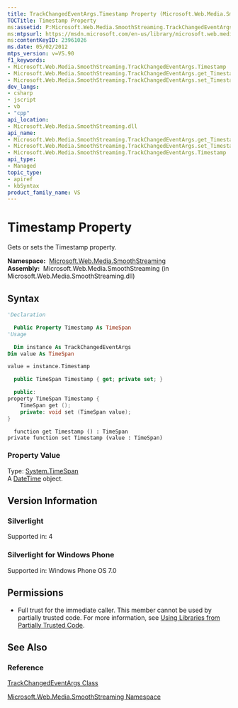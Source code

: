 ```yaml
---
title: TrackChangedEventArgs.Timestamp Property (Microsoft.Web.Media.SmoothStreaming)
TOCTitle: Timestamp Property
ms:assetid: P:Microsoft.Web.Media.SmoothStreaming.TrackChangedEventArgs.Timestamp
ms:mtpsurl: https://msdn.microsoft.com/en-us/library/microsoft.web.media.smoothstreaming.trackchangedeventargs.timestamp(v=VS.90)
ms:contentKeyID: 23961026
ms.date: 05/02/2012
mtps_version: v=VS.90
f1_keywords:
- Microsoft.Web.Media.SmoothStreaming.TrackChangedEventArgs.Timestamp
- Microsoft.Web.Media.SmoothStreaming.TrackChangedEventArgs.get_Timestamp
- Microsoft.Web.Media.SmoothStreaming.TrackChangedEventArgs.set_Timestamp
dev_langs:
- csharp
- jscript
- vb
- "cpp"
api_location:
- Microsoft.Web.Media.SmoothStreaming.dll
api_name:
- Microsoft.Web.Media.SmoothStreaming.TrackChangedEventArgs.get_Timestamp
- Microsoft.Web.Media.SmoothStreaming.TrackChangedEventArgs.set_Timestamp
- Microsoft.Web.Media.SmoothStreaming.TrackChangedEventArgs.Timestamp
api_type:
- Managed
topic_type:
- apiref
- kbSyntax
product_family_name: VS
---
```


# Timestamp Property

Gets or sets the Timestamp property.

**Namespace:**  [Microsoft.Web.Media.SmoothStreaming](microsoft-web-media-smoothstreaming-namespace_1.md)  
**Assembly:**  Microsoft.Web.Media.SmoothStreaming (in Microsoft.Web.Media.SmoothStreaming.dll)

## Syntax

```vb
'Declaration

  Public Property Timestamp As TimeSpan
'Usage

  Dim instance As TrackChangedEventArgs
Dim value As TimeSpan

value = instance.Timestamp
```

```csharp
  public TimeSpan Timestamp { get; private set; }
```

```cpp
  public:
property TimeSpan Timestamp {
    TimeSpan get ();
    private: void set (TimeSpan value);
}
```

```jscript
  function get Timestamp () : TimeSpan
private function set Timestamp (value : TimeSpan)
```

### Property Value

Type: [System.TimeSpan](https://msdn.microsoft.com/library/269ew577)  
A [DateTime](https://msdn.microsoft.com/library/03ybds8y) object.  

## Version Information

### Silverlight

Supported in: 4  

### Silverlight for Windows Phone

Supported in: Windows Phone OS 7.0  

## Permissions

  - Full trust for the immediate caller. This member cannot be used by partially trusted code. For more information, see [Using Libraries from Partially Trusted Code](https://msdn.microsoft.com/library/8skskf63).

## See Also

### Reference

[TrackChangedEventArgs Class](trackchangedeventargs-class-microsoft-web-media-smoothstreaming_1.md)

[Microsoft.Web.Media.SmoothStreaming Namespace](microsoft-web-media-smoothstreaming-namespace_1.md)

